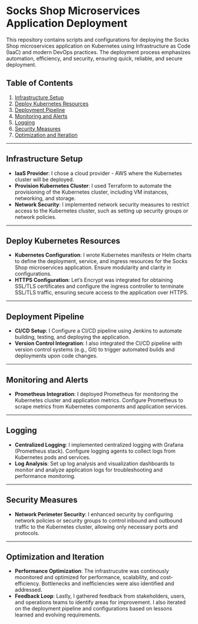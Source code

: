 # Socks Shop Microservices Application Deployment

This repository contains scripts and configurations for deploying the Socks Shop microservices application on Kubernetes using Infrastructure as Code (IaaC) and modern DevOps practices. The deployment process emphasizes automation, efficiency, and security, ensuring quick, reliable, and secure deployment.

## Table of Contents

1. [Infrastructure Setup](#infrastructure-setup)
2. [Deploy Kubernetes Resources](#deploy-kubernetes-resources)
3. [Deployment Pipeline](#deployment-pipeline)
4. [Monitoring and Alerts](#monitoring-and-alerts)
5. [Logging](#logging)
6. [Security Measures](#security-measures)
7. [Optimization and Iteration](#optimization-and-iteration)

---

## Infrastructure Setup

- **IaaS Provider**: I chose a cloud provider - AWS where the Kubernetes cluster will be deployed.
- **Provision Kubernetes Cluster**: I used Terraform to automate the provisioning of the Kubernetes cluster, including VM instances, networking, and storage.
- **Network Security**: I implemented network security measures to restrict access to the Kubernetes cluster, such as setting up security groups or network policies.

---

## Deploy Kubernetes Resources

- **Kubernetes Configuration**: I wrote Kubernetes manifests or Helm charts to define the deployment, service, and ingress resources for the Socks Shop microservices application. Ensure modularity and clarity in configurations.
- **HTTPS Configuration**: Let’s Encrypt was integrated for obtaining SSL/TLS certificates and configure the ingress controller to terminate SSL/TLS traffic, ensuring secure access to the application over HTTPS.

---

## Deployment Pipeline

- **CI/CD Setup**: I Configure a CI/CD pipeline using Jenkins to automate building, testing, and deploying the application.
- **Version Control Integration**: I also integrated the CI/CD pipeline with version control systems (e.g., Git) to trigger automated builds and deployments upon code changes.

---

## Monitoring and Alerts

- **Prometheus Integration**: I deployed Prometheus for monitoring the Kubernetes cluster and application metrics. Configure Prometheus to scrape metrics from Kubernetes components and application services.

---

## Logging

- **Centralized Logging**: I implemented centralized logging with Grafana (Prometheus stack). Configure logging agents to collect logs from Kubernetes pods and services.
- **Log Analysis**: Set up log analysis and visualization dashboards to monitor and analyze application logs for troubleshooting and performance monitoring.

---

## Security Measures
- **Network Perimeter Security**: I enhanced security by configuring network policies or security groups to control inbound and outbound traffic to the Kubernetes cluster, allowing only necessary ports and protocols.

---

## Optimization and Iteration

- **Performance Optimization**: The infrastrucutre was continously moonitored and optimized for performance, scalability, and cost-efficiency. Bottlenecks and inefficiencies were also identified and addressed.
- **Feedback Loop**: Lastly, I gathered feedback from stakeholders, users, and operations teams to identify areas for improvement. I also iterated on the deployment pipeline and configurations based on lessons learned and evolving requirements.


